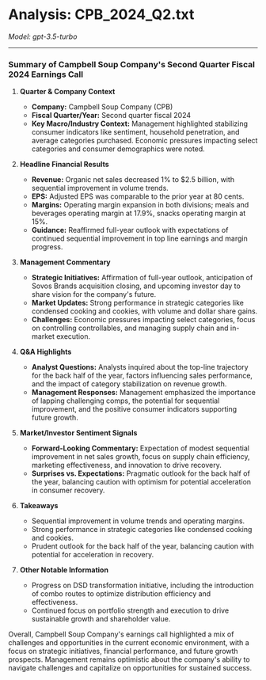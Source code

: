 # Analysis: CPB_2024_Q2.txt

*Model: gpt-3.5-turbo*

---

### Summary of Campbell Soup Company's Second Quarter Fiscal 2024 Earnings Call

1. **Quarter & Company Context**
   - **Company:** Campbell Soup Company (CPB)
   - **Fiscal Quarter/Year:** Second quarter fiscal 2024
   - **Key Macro/Industry Context:** Management highlighted stabilizing consumer indicators like sentiment, household penetration, and average categories purchased. Economic pressures impacting select categories and consumer demographics were noted.

2. **Headline Financial Results**
   - **Revenue:** Organic net sales decreased 1% to $2.5 billion, with sequential improvement in volume trends.
   - **EPS:** Adjusted EPS was comparable to the prior year at 80 cents.
   - **Margins:** Operating margin expansion in both divisions; meals and beverages operating margin at 17.9%, snacks operating margin at 15%.
   - **Guidance:** Reaffirmed full-year outlook with expectations of continued sequential improvement in top line earnings and margin progress.

3. **Management Commentary**
   - **Strategic Initiatives:** Affirmation of full-year outlook, anticipation of Sovos Brands acquisition closing, and upcoming investor day to share vision for the company's future.
   - **Market Updates:** Strong performance in strategic categories like condensed cooking and cookies, with volume and dollar share gains.
   - **Challenges:** Economic pressures impacting select categories, focus on controlling controllables, and managing supply chain and in-market execution.

4. **Q&A Highlights**
   - **Analyst Questions:** Analysts inquired about the top-line trajectory for the back half of the year, factors influencing sales performance, and the impact of category stabilization on revenue growth.
   - **Management Responses:** Management emphasized the importance of lapping challenging comps, the potential for sequential improvement, and the positive consumer indicators supporting future growth.

5. **Market/Investor Sentiment Signals**
   - **Forward-Looking Commentary:** Expectation of modest sequential improvement in net sales growth, focus on supply chain efficiency, marketing effectiveness, and innovation to drive recovery.
   - **Surprises vs. Expectations:** Pragmatic outlook for the back half of the year, balancing caution with optimism for potential acceleration in consumer recovery.

6. **Takeaways**
   - Sequential improvement in volume trends and operating margins.
   - Strong performance in strategic categories like condensed cooking and cookies.
   - Prudent outlook for the back half of the year, balancing caution with potential for acceleration in recovery.

7. **Other Notable Information**
   - Progress on DSD transformation initiative, including the introduction of combo routes to optimize distribution efficiency and effectiveness.
   - Continued focus on portfolio strength and execution to drive sustainable growth and shareholder value.

Overall, Campbell Soup Company's earnings call highlighted a mix of challenges and opportunities in the current economic environment, with a focus on strategic initiatives, financial performance, and future growth prospects. Management remains optimistic about the company's ability to navigate challenges and capitalize on opportunities for sustained success.